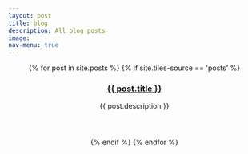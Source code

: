 ```yaml
---
layout: post
title: blog
description: All blog posts
image: 
nav-menu: true
---
```

<div align="center">
{% for post in site.posts %}
	{% if site.tiles-source == 'posts' %}
        <article>
                <span class="image">
                        <img src="{{ site.baseurl }}/{{ post.image }}" alt="" />
                </span>
                <header class="major">
                        <h3><a href="{{ post.url  | relative_url }}" class="link">{{ post.title }}</a></h3>
                        <p>{{ post.description }}</p>
                </header>
        </article>
	{% endif %}
{% endfor %}
</div>